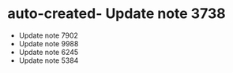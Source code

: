 # auto-created- Update note 3738
- Update note 7902
- Update note 9988
- Update note 6245
- Update note 5384

